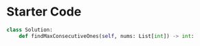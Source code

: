 # Starter Code

```python
class Solution:
    def findMaxConsecutiveOnes(self, nums: List[int]) -> int:
```